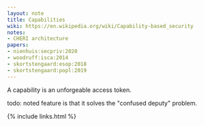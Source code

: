 ```yaml
---
layout: note
title: Capabilities
wiki: https://en.wikipedia.org/wiki/Capability-based_security
notes:
- CHERI architecture
papers:
- nienhuis:secpriv:2020
- woodruff:isca:2014
- skortstengaard:esop:2018
- skortstengaard:popl:2019
---
```


A capability is an unforgeable access token.

todo: noted feature is that it solves the "confused deputy" problem.

{% include links.html %}
